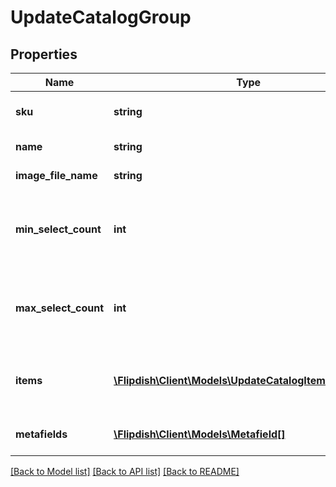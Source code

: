 # UpdateCatalogGroup

## Properties
Name | Type | Description | Notes
------------ | ------------- | ------------- | -------------
**sku** | **string** | Stock Keeping Unit (SKU) | [optional] 
**name** | **string** | Group name | [optional] 
**image_file_name** | **string** | Image File Name | [optional] 
**min_select_count** | **int** | Minimum number of items that the user has to select | [optional] 
**max_select_count** | **int** | Maximum number of items that the user has to select | [optional] 
**items** | [**\Flipdish\\Client\Models\UpdateCatalogItemReference[]**](UpdateCatalogItemReference.md) | Collection of items associated with this group | [optional] 
**metafields** | [**\Flipdish\\Client\Models\Metafield[]**](Metafield.md) | Collection of metafields | [optional] 

[[Back to Model list]](../README.md#documentation-for-models) [[Back to API list]](../README.md#documentation-for-api-endpoints) [[Back to README]](../README.md)


